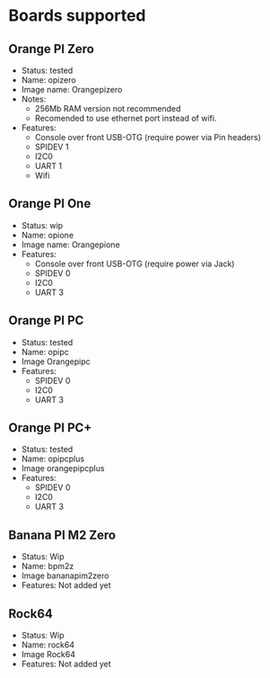# Boards supported

## Orange PI Zero 

- Status: tested
- Name: opizero
- Image name: Orangepizero
- Notes:
    -  256Mb RAM version not recommended
    -  Recomended to use ethernet port instead of wifi. 
- Features:
    - Console over front USB-OTG (require power via Pin headers)
    - SPIDEV 1 
    - I2C0
    - UART 1
    - Wifi

## Orange PI One

- Status: wip
- Name: opione
- Image name: Orangepione
- Features:
    - Console over front USB-OTG (require power via Jack)
    - SPIDEV 0 
    - I2C0
    - UART 3

## Orange PI PC

- Status: tested
- Name: opipc
- Image Orangepipc
- Features:
    - SPIDEV 0
    - I2C0
    - UART 3

## Orange PI PC+

- Status: tested
- Name: opipcplus
- Image orangepipcplus
- Features:
    - SPIDEV 0
    - I2C0
    - UART 3

## Banana PI M2 Zero

- Status: Wip
- Name: bpm2z
- Image bananapim2zero
- Features:
    Not added yet

## Rock64

- Status: Wip
- Name: rock64
- Image Rock64
- Features:
    Not added yet
